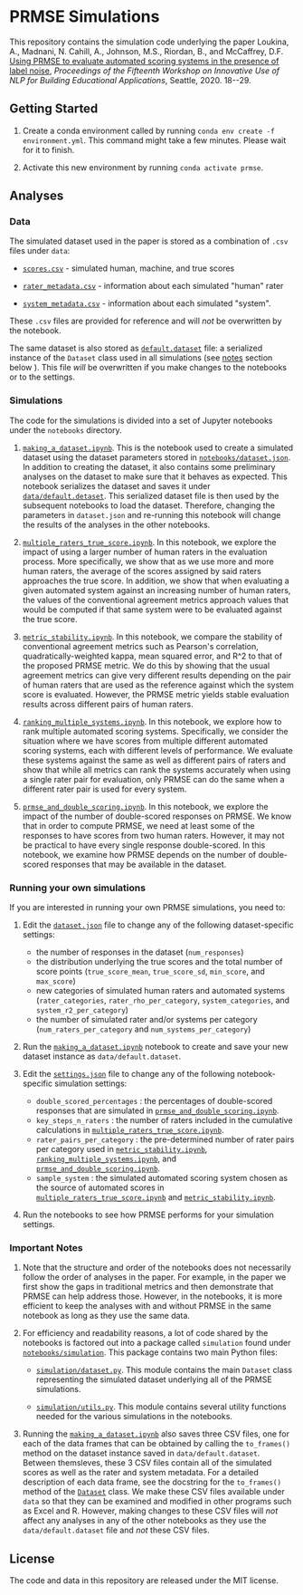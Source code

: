 # PRMSE Simulations

This repository contains the simulation code underlying the paper Loukina, A., Madnani, N. Cahill, A., Johnson, M.S., Riordan, B., and McCaffrey, D.F. [Using PRMSE to evaluate automated scoring systems in the presence of label noise](https://www.aclweb.org/anthology/2020.bea-1.2/), *Proceedings of the Fifteenth Workshop on Innovative Use of NLP for Building Educational Applications*, Seattle, 2020. 18--29.

## Getting Started

1. Create a conda environment called by running `conda env create -f environment.yml`. This command might take a few minutes. Please wait for it to finish.

2. Activate this new environment by running `conda activate prmse`.

## Analyses

### Data

The simulated dataset used in the paper is stored as a combination of `.csv` files under `data`:

- [`scores.csv`](data/scores.csv) - simulated human, machine, and true scores

- [`rater_metadata.csv`](data/rater_metadata.csv) - information about each simulated "human" rater

- [`system_metadata.csv`](data/system_metadata.csv) - information about each simulated "system".

These `.csv` files are provided for reference and will *not* be overwritten by the notebook. 

The same dataset is also stored as [`default.dataset`](data/default.dataset) file: a serialized instance of the `Dataset` class used in all simulations (see [notes](#important-notes) section below ). This file *will* be overwritten if you make changes to the notebooks or to the settings. 

### Simulations

The code for the simulations is divided into a set of Jupyter notebooks under the `notebooks` directory.

1. [`making_a_dataset.ipynb`](notebooks/making_a_dataset.ipynb). This is the notebook used to create a simulated dataset using the dataset parameters stored in [`notebooks/dataset.json`](notebooks/dataset.json). In addition to creating the dataset, it also contains some preliminary analyses on the dataset to make sure that it behaves as expected. This notebook serializes the dataset and saves it under [`data/default.detaset`](data/default.dataset). This serialized dataset file is then used by the subsequent notebooks to load the dataset. Therefore, changing the parameters in `dataset.json` and re-running this notebook will change the results of the analyses in the other notebooks.

2. [`multiple_raters_true_score.ipynb`](notebooks/multiple_raters_true_score.ipynb).  In this notebook, we explore the impact of using a larger number of human raters in the evaluation process. More specifically, we show that as we use more and more human raters, the average of the scores assigned by said raters approaches the true score. In addition, we show that when evaluating a given automated system against an increasing number of human raters, the values of the conventional agreement metrics approach values that would be computed if that same system were to be evaluated against the true score.

3. [`metric_stability.ipynb`](notebooks/metric_stability.ipynb). In this notebook, we compare the stability of conventional agreement metrics such as Pearson's correlation, quadratically-weighted kappa, mean squared error, and R^2 to that of the proposed PRMSE metric. We do this by showing that the usual agreement metrics can give very different results depending on the pair of human raters that are used as the reference against which the system score is evaluated. However, the PRMSE metric yields stable evaluation results across different pairs of human raters.

4. [`ranking_multiple_systems.ipynb`](notebooks/ranking_multiple_systems.ipynb). In this notebook, we explore how to rank multiple automated scoring systems. Specifically, we consider the situation where we have scores from multiple different automated scoring systems, each with different levels of performance.  We evaluate these systems against the same as well as different pairs of raters and show that while all metrics can rank the systems accurately when using a single rater pair for evaluation, only PRMSE can do the same when a different rater pair is used for every system.

5. [`prmse_and_double_scoring.ipynb`](notebooks/prmse_and_double_scoring.ipynb). In this notebook, we explore the impact of the number of double-scored responses on PRMSE. We know that in order to compute PRMSE, we need at least some of the responses to have scores from two human raters. However, it may not be practical to have every single response double-scored. In this notebook, we examine how PRMSE depends on the number of double-scored responses that may be available in the dataset.

### Running your own simulations

If you are interested in running your own PRMSE simulations, you need to:

1. Edit the [`dataset.json`](notebooks/dataset.json) file to change any of the following dataset-specific settings:
    - the number of responses in the dataset (`num_responses`)
    - the distribution underlying the true scores and the total number of score points (`true_score_mean`, `true_score_sd`, `min_score`, and `max_score`)
    - new categories of simulated human raters and automated systems (`rater_categories`, `rater_rho_per_category`, `system_categories`, and `system_r2_per_category`)
    - the number of simulated rater and/or systems per category (`num_raters_per_category` and `num_systems_per_category`)

2. Run the [`making_a_dataset.ipynb`](notebooks/making_a_dataset.ipynb) notebook to create and save your new dataset instance as `data/default.dataset`.

3. Edit the [`settings.json`](notebooks/settings.json) file to change any of the following notebook-specific simulation settings:
    - `double_scored_percentages` : the percentages of double-scored responses that are simulated in [`prmse_and_double_scoring.ipynb`](notebooks/prmse_and_double_scoring.ipynb).
    - `key_steps_n_raters` : the number of raters included in the cumulative calculations in [`multiple_raters_true_score.ipynb`](notebooks/multiple_raters_true_score.ipynb).
    - `rater_pairs_per_category` : the pre-determined number of rater pairs per category used in  [`metric_stability.ipynb`](notebooks/metric_stability.ipynb), [`ranking_multiple_systems.ipynb`](notebooks/ranking_multiple_systems.ipynb), and [`prmse_and_double_scoring.ipynb`](notebooks/prmse_and_double_scoring.ipynb).
    - `sample_system` : the simulated automated scoring system chosen as the source of automated scores in [`multiple_raters_true_score.ipynb`](notebooks/multiple_raters_true_score.ipynb) and [`metric_stability.ipynb`](notebooks/metric_stability.ipynb).

3. Run the notebooks to see how PRMSE performs for your simulation settings.

### Important Notes

1. Note that the structure and order of the notebooks does not necessarily follow the order of analyses in the paper. For example, in the paper we first show the gaps in traditional metrics and then demonstrate that PRMSE can help address those. However, in the notebooks, it is more efficient to keep the analyses with and without PRMSE in the same notebook as long as they use the same data. 

2. For efficiency and readability reasons, a lot of code shared by the notebooks is factored out into a package called `simulation` found under [`notebooks/simulation`](notebooks/simulation). This package contains two main Python files:

    - [`simulation/dataset.py`](notebooks/simulation/dataset.py). This module contains the main ``Dataset`` class representing the simulated dataset underlying all of the PRMSE simulations.

    - [`simulation/utils.py`](notebooks/simulation/dataset.py). This module contains several utility functions needed for the various simulations in the notebooks.

3. Running the [`making_a_dataset.ipynb`](notebooks/making_a_dataset.ipynb) also saves three CSV files, one for each of the data frames that can be obtained by calling the `to_frames()` method on the dataset instance saved in `data/default.dataset`. Between themsleves, these 3 CSV files contain all of the simulated scores as well as the rater and system metadata. For a detailed description of each data frame, see the docstring for the `to_frames()` method of the [`Dataset`](notebooks/simulation/dataset.py) class. We make these CSV files available under `data` so that they can be examined and modified in other programs such as Excel and R. However, making changes to these CSV files will _not_ affect any analyses in any of the other notebooks as they use the `data/default.dataset` file and _not_ these CSV files.

## License

The code and data in this repository are released under the MIT license. 

